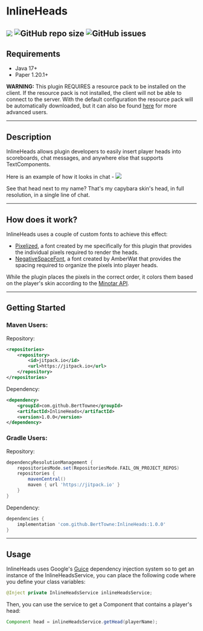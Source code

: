 # InlineHeads

[![](https://jitci.com/gh/BertTowne/InlineHeads/svg)](https://jitci.com/gh/BertTowne/InlineHeads)
![GitHub repo size](https://img.shields.io/github/repo-size/BertTowne/InlineHeads)
![GitHub issues](https://img.shields.io/github/issues-raw/BertTowne/InlineHeads)
---
## Requirements
- Java 17+
- Paper 1.20.1+

**WARNING:** This plugin REQUIRES a resource pack to be installed on the client. If the resource pack is not installed, the client will not be able to connect to the server. With the default configuration the resource pack will be automatically downloaded, but it can also be found [here](https://github.com/BertTowne/Pixelized) for more advanced users.

---

## Description

InlineHeads allows plugin developers to easily insert player heads into scoreboards, chat messages, and anywhere else that supports TextComponents.

Here is an example of how it looks in chat -
![](https://i.gyazo.com/2d4a9e4fc810b5d4991e42a72a1fed78.png)

See that head next to my name? That's my capybara skin's head, in full resolution, in a single line of chat.

---

## How does it work?

InlineHeads uses a couple of custom fonts to achieve this effect:
 - [Pixelized](https://github.com/BertTowne/Pixelized), a font created by me specifically for this plugin that provides the individual pixels required to render the heads.
 - [NegativeSpaceFont](https://github.com/AmberWat/NegativeSpaceFont), a font created by AmberWat that provides the spacing required to organize the pixels into player heads.

While the plugin places the pixels in the correct order, it colors them based on the player's skin according to the [Minotar API](https://minotar.net/).

---

## Getting Started

### Maven Users:
Repository:
```xml
<repositories>
    <repository>
        <id>jitpack.io</id>
        <url>https://jitpack.io</url>
    </repository>
</repositories>
```

Dependency:
```xml
<dependency>
    <groupId>com.github.BertTowne</groupId>
    <artifactId>InlineHeads</artifactId>
    <version>1.0.0</version>
</dependency>
```

### Gradle Users:
Repository:
```groovy
dependencyResolutionManagement {
    repositoriesMode.set(RepositoriesMode.FAIL_ON_PROJECT_REPOS)
    repositories {
        mavenCentral()
        maven { url 'https://jitpack.io' }
    }
}
```

Dependency:
```groovy
dependencies {
    implementation 'com.github.BertTowne:InlineHeads:1.0.0'
}
```
---

## Usage

InlineHeads uses Google's [Guice](https://github.com/google/guice) dependency injection system so to get an instance of the InlineHeadsService, you can place the following code where you define your class variables:
```java
@Inject private InlineHeadsService inlineHeadsService;
```

Then, you can use the service to get a Component that contains a player's head:
```java
Component head = inlineHeadsService.getHead(playerName);
```